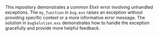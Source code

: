 This repository demonstrates a common Elixir error involving unhandled exceptions.  The `my_function` in `bug.exs` raises an exception without providing specific context or a more informative error message. The solution in `bugSolution.exs` demonstrates how to handle the exception gracefully and provide more helpful feedback.